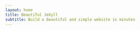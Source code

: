 ```yaml
---
layout: home
title: Beautiful Jekyll
subtitle: Build a beautiful and simple website in minutes
---
```

